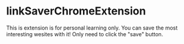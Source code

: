 # linkSaverChromeExtension
This is extension is for personal learning only. You can save the most interesting wesites with it! Only need to click the "save" button.

